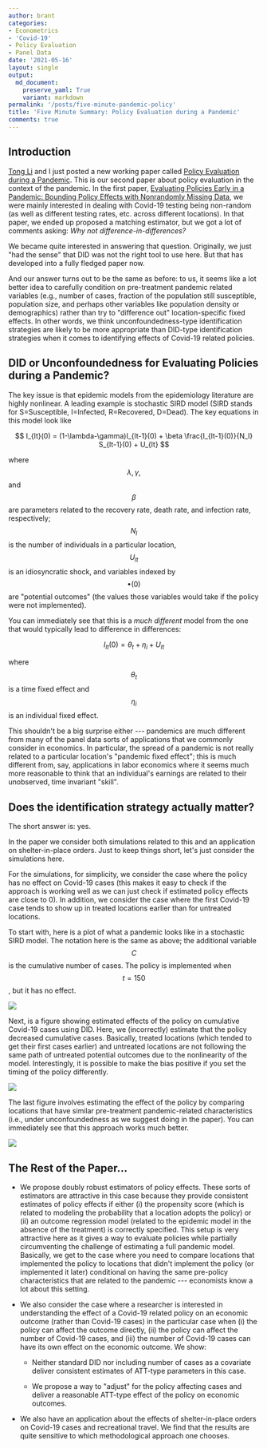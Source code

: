 ```yaml
---
author: brant
categories:
- Econometrics
- 'Covid-19'
- Policy Evaluation
- Panel Data
date: '2021-05-16'
layout: single
output:
  md_document:
    preserve_yaml: True
    variant: markdown
permalink: '/posts/five-minute-pandemic-policy'
title: 'Five Minute Summary: Policy Evaluation during a Pandemic'
comments: true
---
```


Introduction
------------

[Tong Li](https://my.vanderbilt.edu/tlwebpage/) and I just posted a new
working paper called [Policy Evaluation during a
Pandemic](https://arxiv.org/abs/2105.06927). This is our second paper
about policy evaluation in the context of the pandemic. In the first
paper, [Evaluating Policies Early in a Pandemic: Bounding Policy Effects
with Nonrandomly Missing Data](https://arxiv.org/abs/2005.09605), we
were mainly interested in dealing with Covid-19 testing being non-random
(as well as different testing rates, etc. across different locations).
In that paper, we ended up proposed a matching estimator, but we got a
lot of comments asking: *Why not difference-in-differences?*

We became quite interested in answering that question. Originally, we
just "had the sense" that DID was not the right tool to use here. But
that has developed into a fully fledged paper now.

And our answer turns out to be the same as before: to us, it seems like
a lot better idea to carefully condition on pre-treatment pandemic
related variables (e.g., number of cases, fraction of the population
still susceptible, population size, and perhaps other variables like
population density or demographics) rather than try to "difference out"
location-specific fixed effects. In other words, we think
unconfoundedness-type identification strategies are likely to be more
appropriate than DID-type identification strategies when it comes to
identifying effects of Covid-19 related policies.

DID or Unconfoundedness for Evaluating Policies during a Pandemic?
------------------------------------------------------------------

The key issue is that epidemic models from the epidemiology literature
are highly nonlinear. A leading example is stochastic SIRD model (SIRD
stands for S=Susceptible, I=Infected, R=Recovered, D=Dead). The key
equations in this model look like

$$
    I_{lt}(0) = (1-\lambda-\gamma)I_{lt-1}(0) + \beta \frac{I_{lt-1}(0)}{N_l} S_{lt-1}(0) + U_{lt}
$$

where $$\lambda, \gamma,$$ and $$\beta$$ are parameters related to the
recovery rate, death rate, and infection rate, respectively; $$N_l$$ is
the number of individuals in a particular location, $$U_{lt}$$ is an
idiosyncratic shock, and variables indexed by $$\bullet(0)$$ are
"potential outcomes" (the values those variables would take if the
policy were not implemented).

You can immediately see that this is a *much different* model from the
one that would typically lead to difference in differences:

$$
I_{lt}(0) = \theta_t + \eta_i + U_{lt}
$$

where $$\theta_t$$ is a time fixed effect and $$\eta_i$$ is an
individual fixed effect.

This shouldn't be a big surprise either --- pandemics are much different
from many of the panel data sorts of applications that we commonly
consider in economics. In particular, the spread of a pandemic is not
really related to a particular location's "pandemic fixed effect"; this
is much different from, say, applications in labor economics where it
seems much more reasonable to think that an individual's earnings are
related to their unobserved, time invariant "skill".

Does the identification strategy actually matter?
-------------------------------------------------

The short answer is: yes.

In the paper we consider both simulations related to this and an
application on shelter-in-place orders. Just to keep things short, let's
just consider the simulations here.

For the simulations, for simplicity, we consider the case where the
policy has no effect on Covid-19 cases (this makes it easy to check if
the approach is working well as we can just check if estimated policy
effects are close to 0). In addition, we consider the case where the
first Covid-19 case tends to show up in treated locations earlier than
for untreated locations.

To start with, here is a plot of what a pandemic looks like in a
stochastic SIRD model. The notation here is the same as above; the
additional variable $$C$$ is the cumulative number of cases. The policy
is implemented when $$t=150$$, but it has no effect.

![](/files/pandemic-policy/sim_example.jpg)

Next, is a figure showing estimated effects of the policy on cumulative
Covid-19 cases using DID. Here, we (incorrectly) estimate that the
policy decreased cumulative cases. Basically, treated locations (which
tended to get their first cases earlier) and untreated locations are not
following the same path of untreated potential outcomes due to the
nonlinearity of the model. Interestingly, it is possible to make the
bias positive if you set the timing of the policy differently.

![](/files/pandemic-policy/did_es_example3.jpg)

The last figure involves estimating the effect of the policy by
comparing locations that have similar pre-treatment pandemic-related
characteristics (i.e., under unconfoundedness as we suggest doing in the
paper). You can immediately see that this approach works much better.

![](/files/pandemic-policy/unc_es_example3.jpg)

The Rest of the Paper...
------------------------

-   We propose doubly robust estimators of policy effects. These sorts
    of estimators are attractive in this case because they provide
    consistent estimates of policy effects if either (i) the propensity
    score (which is related to modeling the probability that a location
    adopts the policy) or (ii) an outcome regression model (related to
    the epidemic model in the absence of the treatment) is correctly
    specified. This setup is very attractive here as it gives a way to
    evaluate policies while partially circumventing the challenge of
    estimating a full pandemic model. Basically, we get to the case
    where you need to compare locations that implemented the policy to
    locations that didn't implement the policy (or implemented it later)
    conditional on having the same pre-policy characteristics that are
    related to the pandemic --- economists know a lot about this
    setting.

-   We also consider the case where a researcher is interested in
    understanding the effect of a Covid-19 related policy on an economic
    outcome (rather than Covid-19 cases) in the particular case when (i)
    the policy can affect the outcome directly, (ii) the policy can
    affect the number of Covid-19 cases, and (iii) the number of
    Covid-19 cases can have its own effect on the economic outcome. We
    show:

    -   Neither standard DID nor including number of cases as a
        covariate deliver consistent estimates of ATT-type parameters in
        this case.

    -   We propose a way to "adjust" for the policy affecting cases and
        deliver a reasonable ATT-type effect of the policy on economic
        outcomes.

-   We also have an application about the effects of shelter-in-place
    orders on Covid-19 cases and recreational travel. We find that the
    results are quite sensitive to which methodological approach one
    chooses.
